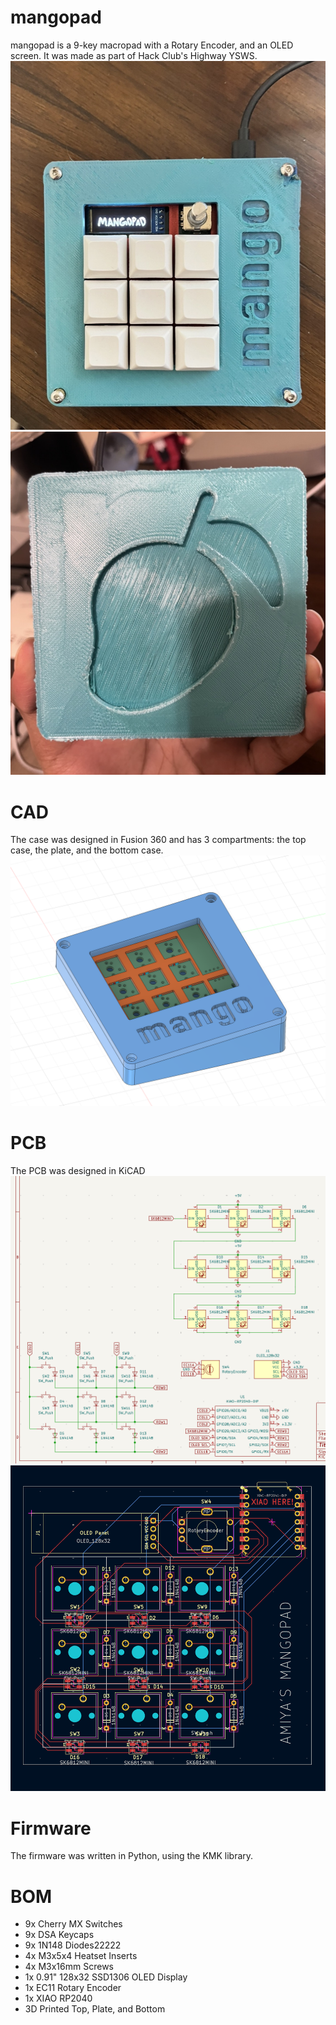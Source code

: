 # mangopad

mangopad is a 9-key macropad with a Rotary Encoder, and an OLED screen. It was made as part of Hack Club's Highway YSWS.
<img src="assets/mangopad_back.jpg"/>
<img src="assets/mangopad_front.jpg"/>


# CAD
The case was designed in Fusion 360 and has 3 compartments: the top case, the plate, and the bottom case.
<img src="assets/mango_cad.png" alt="mango cad"/>

# PCB
The PCB was designed in KiCAD 
<img src="assets/mango_schematic.png" alt="mango schematic"/>
<img src="assets/mango_pcb.png" alt="mango pcb"/>


# Firmware
The firmware was written in Python, using the KMK library.

# BOM
- 9x Cherry MX Switches
- 9x DSA Keycaps
- 9x 1N148 Diodes22222
- 4x M3x5x4 Heatset Inserts
- 4x M3x16mm Screws
- 1x 0.91" 128x32 SSD1306 OLED Display
- 1x EC11 Rotary Encoder
- 1x XIAO RP2040
- 3D Printed Top, Plate, and Bottom

